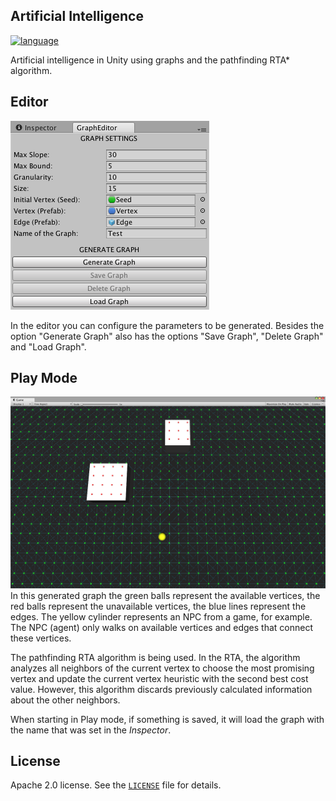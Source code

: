 ## Artificial Intelligence

[![language](https://img.shields.io/badge/C%23-7.3-green.svg)](https://docs.microsoft.com/en-us/dotnet/csharp)

Artificial intelligence in Unity using graphs and the pathfinding RTA* algorithm.

## Editor
![](Assets/Screenshots/editor.png)

In the editor you can configure the parameters to be generated.
Besides the option "Generate Graph" also has the options "Save Graph", "Delete Graph" and "Load Graph".

## Play Mode
![](Assets/Screenshots/graph.png)
In this generated graph the green balls represent the available vertices, the red balls represent the unavailable vertices, the blue lines represent the edges. The yellow cylinder represents an NPC from a game, for example.
The NPC (agent) only walks on available vertices and edges that connect these vertices.

The pathfinding RTA algorithm is being used. In the RTA, the algorithm analyzes all neighbors of the current vertex to choose the most promising vertex and update the current vertex heuristic with the second best cost value. However, this algorithm discards previously calculated information about the other neighbors.

When starting in Play mode, if something is saved, it will load the graph with the name that was set in the *Inspector*.

## License
Apache 2.0 license. See the [`LICENSE`](LICENSE) file for details.
